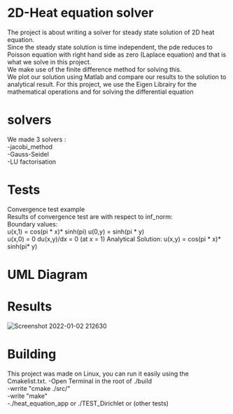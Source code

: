 # 2D-Heat equation solver

The project is about writing a solver for steady state solution of 2D heat equation.  
Since the steady state solution is time independent, the pde reduces to Poisson equation with right hand side as zero (Laplace equation) and that is what we solve in this project.  
We make use of the finite difference method for solving this.  
We plot our solution using Matlab and compare our results to the solution to analytical result.
For this project, we use the Eigen Librairy for the mathematical operations and for solving the differential equation

# solvers
We made 3 solvers :  
-jacobi_method   
-Gauss-Seidel   
-LU factorisation  

# Tests 
Convergence test example  
Results of convergence test are with respect to inf_norm:  
Boundary values:  
u(x,1) = cos(pi * x)* sinh(pi)
u(0,y) = sinh(pi * y)  
u(x,0) = 0
du(x,y)/dx = 0 (at x = 1)
Analytical Solution: u(x,y) = cos(pi * x)* sinh(pi* y)

# UML Diagram


# Results
![Screenshot 2022-01-02 212630](https://user-images.githubusercontent.com/73020056/147888619-99e38ad6-623b-4c16-8b90-f3cb6196daf9.png)

# Building 
This project was made on Linux, you can run it easily using the Cmakelist.txt.
-Open Terminal in the root of ./build   
  -wrrite "cmake ./src/"  
  -write "make"  
  -./heat_equation_app or ./TEST_Dirichlet or (other tests)
